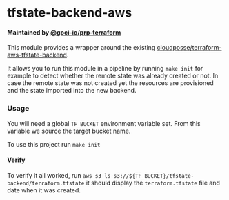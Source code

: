 # tfstate-backend-aws

#### Maintained by [@goci-io/prp-terraform](https://github.com/orgs/goci-io/teams/prp-terraform)

This module provides a wrapper around the existing [cloudposse/terraform-aws-tfstate-backend](https://github.com/cloudposse/terraform-aws-tfstate-backend).

It allows you to run this module in a pipeline by running `make init` for example to detect whether the remote state was already created or not.
In case the remote state was not created yet the resources are provisioned and the state imported into the new backend.

### Usage
You will need a global `TF_BUCKET` environment variable set. From this variable we source the target bucket name.

To use this project run `make init`

#### Verify

To verify it all worked, run `aws s3 ls s3://${TF_BUCKET}/tfstate-backend/terraform.tfstate` it should display the `terraform.tfstate` file and date when it was created.
